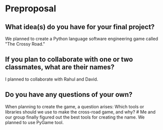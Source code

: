 # Preproposal

## What idea(s) do you have for your final project?
We planned to create a Python language software engineering game called "The Crossy Road."

## If you plan to collaborate with one or two classmates, what are their names?
I planned to collaborate with Rahul and David.

## Do you have any questions of your own?
When planning to create the game, a question arises: Which tools or libraries should we use to make the cross-road game, and why?  # Me and our group finally figured out the best tools for creating the name. We planned to use PyGame tool.
